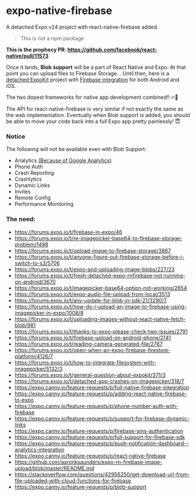 # expo-native-firebase

A detached Expo v24 project with react-native-firebase added. 

> This is not a npm package

**This is the prophecy PR: https://github.com/facebook/react-native/pull/11573**

Once it lands, __Blob support__ will be a part of React Native and Expo. 
At that point you can upload files to Firebase Storage... 
Until then, here is a [detached ExpoKit](https://docs.expo.io/versions/latest/guides/detach.html#content) project with [Firebase integration](https://rnfirebase.io/docs/v3.2.x/getting-started) for both Android and iOS.

The two dopest frameworks for native app development combined!! 🔥💙

The API for react-native-firebase is very similar if not exactly the same as the web implementation. 
Eventually when Blob support is added, you should be able to move your code back into a full Expo app pretty painlessly! 😇


### Notice

The following will not be available even with Blob Support:
* Analytics [(Because of Google Analytics)](https://www.npmjs.com/package/expo-analytics)
* Phone Auth
* Crash Reporting
* Crashlytics
* Dynamic Links
* Invites
* Remote Config
* Performance Monitoring


### The need: 

* https://forums.expo.io/t/firebase-in-expo/46
* https://forums.expo.io/t/re-imagepicker-base64-to-firebase-storage-problem/1498
* https://forums.expo.io/t/upload-image-to-firebase-storage/3887
* https://forums.expo.io/t/anyone-figure-out-firebase-storage-before-i-switch-to-s3/5706
* https://forums.expo.io/t/expo-and-uploading-image-blobs/227/23
* https://forums.expo.io/t/fresh-detached-expo-rnfirebase-not-running-on-android/3670
* https://forums.expo.io/t/imagepicker-base64-option-not-working/2654
* https://forums.expo.io/t/expo-audio-file-upload-from-local/3513
* https://forums.expo.io/t/any-update-for-blob-in-sdk-21/3290/7
* https://forums.expo.io/t/how-do-i-upload-an-image-to-firebase-using-imagepicker-in-expo/1008/8
* https://forums.expo.io/t/uploading-images-without-react-native-fetch-blob/981
* https://forums.expo.io/t/thanks-to-expo-please-check-two-issues/2791
* https://forums.expo.io/t/firebase-upload-on-android-phone/2141
* https://forums.expo.io/t/reading-camera-generated-file/2787
* https://forums.expo.io/t/open-when-an-expo-firebase-firestore-platform/4126/7
* https://forums.expo.io/t/how-to-integrate-filesystem-with-imagepicker/5132/3
* https://forums.expo.io/t/general-question-about-expokit/371/3
* https://forums.expo.io/t/detached-app-crashes-on-imagepicker/318/7
* https://expo.canny.io/feature-requests/p/full-native-firebase-integration
* https://expo.canny.io/feature-requests/p/adding-react-native-firebase-to-expo
* https://expo.canny.io/feature-requests/p/phone-number-auth-with-firebase
* https://expo.canny.io/feature-requests/p/support-for-firebase-dynamic-links
* https://expo.canny.io/feature-requests/p/firebase-sms-authentication
* https://expo.canny.io/feature-requests/p/full-support-for-firebase-sdk
* https://expo.canny.io/feature-requests/p/push-notification-dashboard--analytics-integration
* https://expo.canny.io/feature-requests/p/react-native-firebase
* https://github.com/aaronksaunders/expo-rn-firebase-image-upload/blob/master/README.md
* https://stackoverflow.com/questions/42956250/get-download-url-from-file-uploaded-with-cloud-functions-for-firebase
* https://expo.canny.io/feature-requests/p/blob-support



